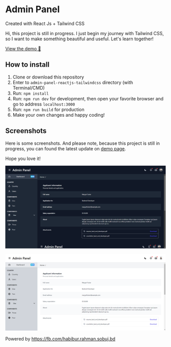 # Admin Panel

Created with React Js + Tailwind CSS

Hi, this project is still in progress. I just begin my journey with Tailwind CSS, so I want to make something beautiful and useful. Let's learn together!

[View the demo 🚀](https://admin-panel-reactjs-tailwindcss.vercel.app/)

## How to install
1. Clone or download this repository
2. Enter to `admin-panel-reactjs-tailwindcss` directory (with Terminal/CMD)
3. Run: `npm install`
4. Run: `npm run dev` for development, then open your favorite browser and go to address `localhost:3000`
5. Run: `npm run build` for production
6. Make your own changes and happy coding!

## Screenshots

Here is some screenshots. And please note, because this project is still in progress, you can found the latest update on [demo page](https://admin-panel-reactjs-tailwindcss.vercel.app/).

Hope you love it!


![Home](./screenshots/Admin-Panel-React-js-Tailwind-CSS-dark.png)

![Home](./screenshots/Admin-Panel-React-js-Tailwind-CSS-light.png)

Powered by https://fb.com/habibur.rahman.sobuj.bd